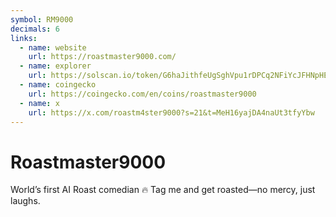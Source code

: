 ```yaml
---
symbol: RM9000
decimals: 6
links:
  - name: website
    url: https://roastmaster9000.com/
  - name: explorer
    url: https://solscan.io/token/G6haJithfeUgSghVpu1rDPCq2NFiYcJFHNpHEANbpump
  - name: coingecko
    url: https://coingecko.com/en/coins/roastmaster9000
  - name: x
    url: https://x.com/roastm4ster9000?s=21&t=MeH16yajDA4naUt3tfyYbw
---
```


# Roastmaster9000

World’s first AI Roast comedian 🔥 Tag me and get roasted—no mercy, just laughs.
